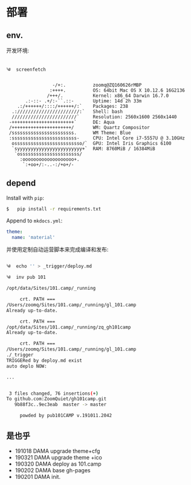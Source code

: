 # 部署

## env.
开发环境:

``` 

༄  screenfetch

                 -/+:.          zoomq@ZQ160626rMBP
                :++++.          OS: 64bit Mac OS X 10.12.6 16G2136
               /+++/.           Kernel: x86_64 Darwin 16.7.0
       .:-::- .+/:-``.::-       Uptime: 14d 2h 33m
    .:/++++++/::::/++++++/:`    Packages: 238
  .:///////////////////////:`   Shell: bash
  ////////////////////////`     Resolution: 2560x1600 2560x1440
 -+++++++++++++++++++++++`      DE: Aqua
 /++++++++++++++++++++++/       WM: Quartz Compositor
 /sssssssssssssssssssssss.      WM Theme: Blue
 :ssssssssssssssssssssssss-     CPU: Intel Core i7-5557U @ 3.10GHz
  osssssssssssssssssssssssso/`  GPU: Intel Iris Graphics 6100
  `syyyyyyyyyyyyyyyyyyyyyyyy+`  RAM: 8760MiB / 16384MiB
   `ossssssssssssssssssssss/
     :ooooooooooooooooooo+.
      `:+oo+/:-..-:/+o+/-

```

## depend

Install with `pip`:

``` sh
$   pip install -r requirements.txt
```

Append to `mkdocs.yml`:

``` yaml
theme:
  name: 'material'
```

并使用定制自动运营脚本来完成编译和发布:


``` sh

༄  echo '' > _trigger/deploy.md

༄  inv pub 101

/opt/data/Sites/101.camp/_running

     crt. PATH ===
/Users/zoomq/Sites/101.camp/_running/gl_101.camp
Already up-to-date.

     crt. PATH ===
/opt/data/Sites/101.camp/_running/zq_gh101camp
Already up-to-date.

     crt. PATH ===
/Users/zoomq/Sites/101.camp/_running/gl_101.camp
./_trigger
TRIGGERed by deploy.md exist
auto deplo NOW:

...


 3 files changed, 76 insertions(+)
To github.com:ZoomQuiet/gh101camp.git
   9b88f3c..9ec3eab  master -> master

     powded by pub101CAMP v.191011.2042
```

## 是也乎

- 191018 DAMA upgrade theme+cfg
- 190321 DAMA upgrade theme +ico
- 190320 DAMA deploy as 101.camp
- 190202 DAMA base gh-pages
- 190201 DAMA init.